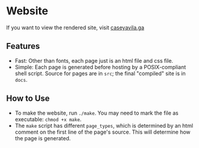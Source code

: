 # Website
If you want to view the rendered site, visit [caseyavila.ga](https://caseyavila.ga/)

## Features
- Fast: Other than fonts, each page just is an html file and css file.
- Simple: Each page is generated before hosting by a POSIX-compliant shell script. Source for pages are in `src`; the final "compiled" site is in `docs`.

## How to Use
- To make the website, run `./make`. You may need to mark the file as executable: `chmod +x make`.
- The `make` script has different `page_types`, which is determined by an html comment on the first line of the page's source. This will determine how the page is generated.

